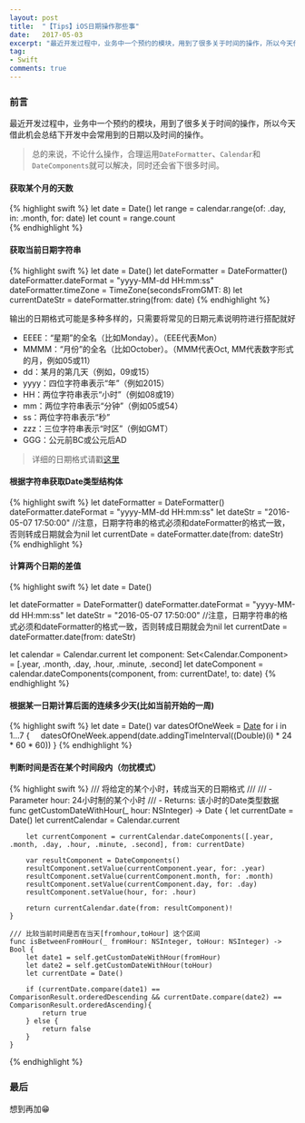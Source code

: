 ```yaml
---
layout: post
title:  "【Tips】iOS日期操作那些事"
date:   2017-05-03
excerpt: "最近开发过程中，业务中一个预约的模块，用到了很多关于时间的操作，所以今天借此机会总结下开发中会常用到的日期以及时间的操作。"
tag:
- Swift
comments: true
---
```


### 前言

最近开发过程中，业务中一个预约的模块，用到了很多关于时间的操作，所以今天借此机会总结下开发中会常用到的日期以及时间的操作。

> 总的来说，不论什么操作，合理运用`DateFormatter`、`Calendar`和`DateComponents`就可以解决，同时还会省下很多时间。

#### 获取某个月的天数

{% highlight swift %}
let date = Date()
let range = calendar.range(of: .day, in: .month, for: date)
let count = range.count  
{% endhighlight %}

#### 获取当前日期字符串

{% highlight swift %}
let date = Date()
let dateFormatter = DateFormatter()
dateFormatter.dateFormat = "yyyy-MM-dd HH:mm:ss"
dateFormatter.timeZone = TimeZone(secondsFromGMT: 8)
let currentDateStr = dateFormatter.string(from: date)
{% endhighlight %}

输出的日期格式可能是多种多样的，只需要将常见的日期元素说明符进行搭配就好

- EEEE：“星期”的全名（比如Monday）。（EEE代表Mon）
- MMMM：“月份”的全名（比如October）。（MMM代表Oct, MM代表数字形式的月，例如05或11）
- dd：某月的第几天（例如，09或15）
- yyyy：四位字符串表示“年”（例如2015）
- HH：两位字符串表示“小时”（例如08或19）
- mm：两位字符串表示“分钟”（例如05或54）
- ss：两位字符串表示“秒”
- zzz：三位字符串表示“时区”（例如GMT）
- GGG：公元前BC或公元后AD

> 详细的日期格式请戳[这里](http://unicode.org/reports/tr35/tr35-6.html#Date_Format_Patterns)

#### 根据字符串获取Date类型结构体

{% highlight swift %}
let dateFormatter = DateFormatter()
dateFormatter.dateFormat = "yyyy-MM-dd HH:mm:ss"
let dateStr = "2016-05-07 17:50:00" //注意，日期字符串的格式必须和dateFormatter的格式一致，否则转成日期就会为nil
let currentDate = dateFormatter.date(from: dateStr)
{% endhighlight %}

#### 计算两个日期的差值

{% highlight swift %}
let date = Date()

let dateFormatter = DateFormatter()
dateFormatter.dateFormat = "yyyy-MM-dd HH:mm:ss"
let dateStr = "2016-05-07 17:50:00" //注意，日期字符串的格式必须和dateFormatter的格式一致，否则转成日期就会为nil
let currentDate = dateFormatter.date(from: dateStr)

let calendar = Calendar.current
let component: Set<Calendar.Component> = [.year, .month, .day, .hour, .minute, .second]
let dateComponent = calendar.dateComponents(component, from: currentDate!, to: date)
{% endhighlight %}

#### 根据某一日期计算后面的连续多少天(比如当前开始的一周)

{% highlight swift %}
let date = Date()
var datesOfOneWeek = [Date]()
for i in 1...7 {
    datesOfOneWeek.append(date.addingTimeInterval((Double)(i) * 24 * 60 * 60))
}
{% endhighlight %}

#### 判断时间是否在某个时间段内（勿扰模式）

{% highlight swift %}
    /// 将给定的某个小时，转成当天的日期格式
    ///
    /// - Parameter hour: 24小时制的某个小时
    /// - Returns: 该小时的Date类型数据
    func getCustomDateWithHour(_ hour: NSInteger) -> Date {
        let currentDate = Date()
        let currentCalendar = Calendar.current
        
        let currentComponent = currentCalendar.dateComponents([.year, .month, .day, .hour, .minute, .second], from: currentDate)
        
        var resultComponent = DateComponents()
        resultComponent.setValue(currentComponent.year, for: .year)
        resultComponent.setValue(currentComponent.month, for: .month)
        resultComponent.setValue(currentComponent.day, for: .day)
        resultComponent.setValue(hour, for: .hour)
        
        return currentCalendar.date(from: resultComponent)!
    }

    /// 比较当前时间是否在当天[fromhour,toHour] 这个区间
    func isBetweenFromHour(_ fromHour: NSInteger, toHour: NSInteger) -> Bool {
        let date1 = self.getCustomDateWithHour(fromHour)
        let date2 = self.getCustomDateWithHour(toHour)
        let currentDate = Date()
        
        if (currentDate.compare(date1) == ComparisonResult.orderedDescending && currentDate.compare(date2) == ComparisonResult.orderedAscending){
            return true
        } else {
            return false
        }
    }
{% endhighlight %}

### 最后
想到再加😁
